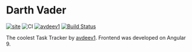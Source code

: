 # Darth Vader

[![site](https://img.shields.io/website?url=https://zeit.co/star-trello/darth-vader)](https://darth-vader.now.sh/)
![CI](https://github.com/Star-Trello-Tracker/Darth-Vader/workflows/CI/badge.svg)
[![avdeev1](https://circleci.com/gh/Star-Trello-Tracker/Darth-Vader.svg?style=svg)](https://circleci.com/gh/Star-Trello-Tracker/Darth-Vader)
[![Build Status](https://travis-ci.org/Star-Trello-Tracker/Darth-Vader.svg?branch=dev)](https://travis-ci.org/Star-Trello-Tracker/Darth-Vader)


The coolest Task Tracker by [avdeev1](https://github.com/avdeev1).
Frontend was developed on Angular 9.
